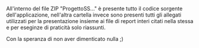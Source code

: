 All'interno del file ZIP "ProgettoSS..." è presente tutto il codice sorgente dell'applicazione, nell'altra cartella invece sono presenti tutti gli allegati utilizzati 
per la presentazione insieme ai file di report interi citati nella stessa e per eseginze di praticità solo riassunti. 

Con la speranza di non aver dimenticato nulla ;) 
